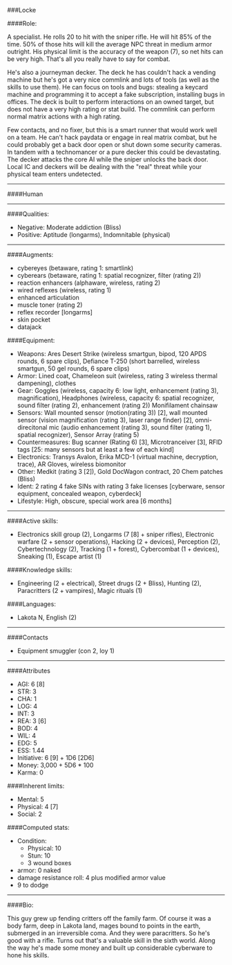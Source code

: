 ###Locke

####Role:

A specialist. He rolls 20 to hit with the sniper rifle. He will hit 85% of the time. 50% of those hits will kill the average NPC threat in medium armor outright. His physical limit is the accuracy of the weapon (7), so net hits can be very high. That's all you really have to say for combat.

He's also a journeyman decker. The deck he has couldn't hack a vending machine but he's got a very nice commlink and lots of tools (as well as the skills to use them). He can focus on tools and bugs: stealing a keycard machine and programming it to accept a fake subscription, installing bugs in offices. The deck is built to perform interactions on an owned target, but does not have a very high rating or stat build. The commlink can perform normal matrix actions with a high rating.

Few contacts, and no fixer, but this is a smart runner that would work well on a team. He can't hack paydata or engage in real matrix combat, but he could probably get a back door open or shut down some security cameras. In tandem with a technomancer or a pure decker this could be devastating. The decker attacks the core AI while the sniper unlocks the back door. Local IC and deckers will be dealing with the "real" threat while  your physical team enters undetected. 

____
####Human

____
####Qualities:

- Negative: Moderate addiction (Bliss)
- Positive: Aptitude (longarms), Indomnitable (physical)

____
####Augments:

- cybereyes (betaware, rating 1: smartlink)
- cyberears (betaware, rating 1: spatial recognizer, filter (rating 2))
- reaction enhancers (alphaware, wireless, rating 2)
- wired reflexes (wireless, rating 1)
- enhanced articulation
- muscle toner (rating 2)
- reflex recorder [longarms]
- skin pocket
- datajack

####Equipment:

- Weapons: Ares Desert Strike (wireless smartgun, bipod, 120 APDS rounds, 6 spare clips), Defiance T-250 (short barrelled, wireless smartgun, 50 gel rounds, 6 spare clips)
- Armor: Lined coat, Chameleon suit (wireless, rating 3 wireless thermal dampening), clothes
- Gear: Goggles (wireless, capacity 6: low light, enhancement (rating 3), magnification), Headphones (wireless, capacity 6: spatial recognizer, sound filter (rating 2), enhancement (rating 2)) Monifilament chainsaw
- Sensors: Wall mounted sensor (motion(rating 3)) [2], wall mounted sensor (vision magnification (rating 3), laser range finder) [2], omni-direcitonal mic (audio enhancement (rating 3), sound filter (rating 1), spatial recognizer), Sensor Array (rating 5)
- Countermeasures: Bug scanner (Rating 6) [3], Microtranceiver [3], RFID tags [25: many sensors but at least a few of each kind]
- Electronics: Transys Avalon, Erika MCD-1 (virtual machine, decryption, trace), AR Gloves, wireless biomonitor
- Other: Medkit (rating 3 [2]), Gold DocWagon contract, 20 Chem patches (Bliss)
- Ident: 2 rating 4 fake SINs with rating 3 fake licenses [cyberware, sensor equipment, concealed weapon, cyberdeck]
- Lifestyle: High, obscure, special work area [6 months]

____
####Active skills:

- Electronics skill group (2), Longarms (7 [8] + sniper rifles), Electronic warfare (2 + sensor operations), Hacking (2 + devices), Perception (2), Cybertechnology (2), Tracking (1 + forest), Cybercombat (1 + devices), Sneaking (1), Escape artist (1)

####Knowledge skills:

- Engineering (2 + electrical), Street drugs (2 + Bliss), Hunting (2), Paracritters (2 + vampires), Magic rituals (1)

####Languages:

- Lakota N, English (2)

____
####Contacts

- Equipment smuggler (con 2, loy 1)

____
####Attributes

- AGI: 6 [8]
- STR: 3
- CHA: 1
- LOG: 4
- INT: 3
- REA: 3 [6]
- BOD: 4
- WIL: 4
- EDG: 5
- ESS: 1.44
- Initiative: 6 [9] + 1D6 [2D6]
- Money: 3,000 + 5D6 * 100
- Karma: 0

####Inherent limits:

- Mental: 5
- Physical: 4 [7]
- Social: 2

####Computed stats:

- Condition:
	- Physical: 10
	- Stun: 10
	- 3 wound boxes
- armor: 0 naked
- damage resistance roll: 4 plus modified armor value
- 9 to dodge

____
####Bio:

This guy grew up fending critters off the family farm. Of course it was a body farm, deep in Lakota land, mages bound to points in the earth, submerged in an irreversible coma. And they were paracritters. So he's good with a rifle. Turns out that's a valuable skill in the sixth world. Along the way he's made some money and built up considerable cyberware to hone his skills. 



